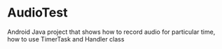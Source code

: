 AudioTest
=========

Android Java project that shows how to record audio for particular time, how to use TimerTask and Handler class

